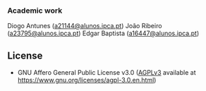### Academic work

Diogo Antunes (a21144@alunos.ipca.pt)
João Ribeiro (a23795@alunos.ipca.pt)
Edgar Baptista (a16447@alunos.ipca.pt)

## License

- GNU Affero General Public License v3.0
  ([AGPLv3](LICENSE) available at https://www.gnu.org/licenses/agpl-3.0.en.html)

